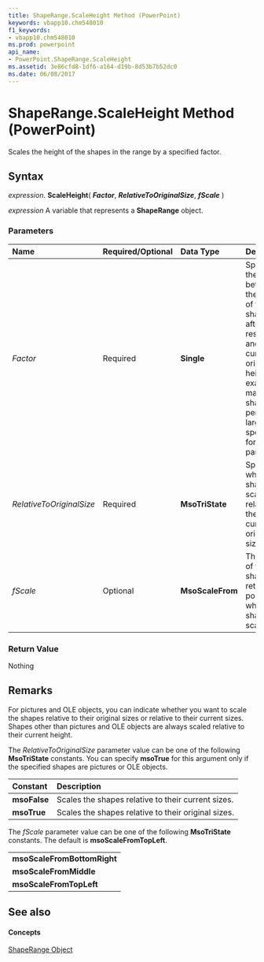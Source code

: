 ```yaml
---
title: ShapeRange.ScaleHeight Method (PowerPoint)
keywords: vbapp10.chm548010
f1_keywords:
- vbapp10.chm548010
ms.prod: powerpoint
api_name:
- PowerPoint.ShapeRange.ScaleHeight
ms.assetid: 3e86cfd8-1df6-a164-d19b-8d53b7b52dc0
ms.date: 06/08/2017
---
```



# ShapeRange.ScaleHeight Method (PowerPoint)

Scales the height of the shapes in the range by a specified factor. 


## Syntax

 _expression_. **ScaleHeight**( **_Factor_**, **_RelativeToOriginalSize_**, **_fScale_** )

 _expression_ A variable that represents a **ShapeRange** object.


### Parameters



|**Name**|**Required/Optional**|**Data Type**|**Description**|
|:-----|:-----|:-----|:-----|
| _Factor_|Required|**Single**|Specifies the ratio between the height of the shapes after you resize them and their current or original height. For example, to make shapes 50 percent larger, specify 1.5 for this parameter.|
| _RelativeToOriginalSize_|Required|**MsoTriState**|Specifies whether shapes are scaled relative to their current or original sizes.|
| _fScale_|Optional|**MsoScaleFrom**|The parts of the shapes that retain their position when the shapes are scaled.|

### Return Value

Nothing


## Remarks

For pictures and OLE objects, you can indicate whether you want to scale the shapes relative to their original sizes or relative to their current sizes. Shapes other than pictures and OLE objects are always scaled relative to their current height.

The  _RelativeToOriginalSize_ parameter value can be one of the following **MsoTriState** constants. You can specify **msoTrue** for this argument only if the specified shapes are pictures or OLE objects.



|**Constant**|**Description**|
|:-----|:-----|
|**msoFalse**|Scales the shapes relative to their current sizes. |
|**msoTrue**|Scales the shapes relative to their original sizes. |
The  _fScale_ parameter value can be one of the following **MsoTriState** constants. The default is **msoScaleFromTopLeft**.


||
|:-----|
|**msoScaleFromBottomRight**|
|**msoScaleFromMiddle**|
|**msoScaleFromTopLeft**|

## See also


#### Concepts


[ShapeRange Object](shaperange-object-powerpoint.md)

